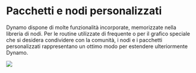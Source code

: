 # Pacchetti e nodi personalizzati

Dynamo dispone di molte funzionalità incorporate, memorizzate nella libreria di nodi. Per le routine utilizzate di frequente o per il grafico speciale che si desidera condividere con la comunità, i nodi e i pacchetti personalizzati rappresentano un ottimo modo per estendere ulteriormente Dynamo.

![](./images/customNodes\_cover01.jpg)
